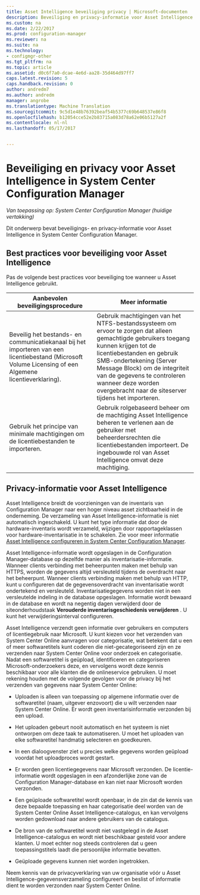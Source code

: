 ```yaml
---
title: Asset Intelligence beveiliging privacy | Microsoft-documenten
description: Beveiliging en privacy-informatie voor Asset Intelligence in System Center Configuration Manager ophalen.
ms.custom: na
ms.date: 2/22/2017
ms.prod: configuration-manager
ms.reviewer: na
ms.suite: na
ms.technology:
- configmgr-other
ms.tgt_pltfrm: na
ms.topic: article
ms.assetid: d0c6f7a0-dcae-4e6d-aa28-35d464d97ff7
caps.latest.revision: 5
caps.handback.revision: 0
author: andredm7
ms.author: andredm
manager: angrobe
ms.translationtype: Machine Translation
ms.sourcegitcommit: 9c5d1e48b76392beaf54b5377c69b648537e86f8
ms.openlocfilehash: b12054cce52e2b83715a083d78a62e06b5127a2f
ms.contentlocale: nl-nl
ms.lasthandoff: 05/17/2017


---
```

# <a name="security-and-privacy-for-asset-intelligence-in-system-center-configuration-manager"></a>Beveiliging en privacy voor Asset Intelligence in System Center Configuration Manager

*Van toepassing op: System Center Configuration Manager (huidige vertakking)*

Dit onderwerp bevat beveiligings- en privacy-informatie voor Asset Intelligence in System Center Configuration Manager.  

##  <a name="BKMK_Security_AI"></a> Best practices voor beveiliging voor Asset Intelligence  
 Pas de volgende best practices voor beveiliging toe wanneer u Asset Intelligence gebruikt.  

|Aanbevolen beveiligingsprocedure|Meer informatie|  
|----------------------------|----------------------|  
|Beveilig het bestands- en communicatiekanaal bij het importeren van een licentiebestand (Microsoft Volume Licensing of een Algemene licentieverklaring).|Gebruik machtigingen van het NTFS-bestandssysteem om ervoor te zorgen dat alleen gemachtigde gebruikers toegang kunnen krijgen tot de licentiebestanden en gebruik SMB-ondertekening (Server Message Block) om de integriteit van de gegevens te controleren wanneer deze worden overgebracht naar de siteserver tijdens het importeren.|  
|Gebruik het principe van minimale machtigingen om de licentiebestanden te importeren.|Gebruik rolgebaseerd beheer om de machtiging Asset Intelligence beheren te verlenen aan de gebruiker met beheerdersrechten die licentiebestanden importeert. De ingebouwde rol van Asset Intelligence omvat deze machtiging.|  

##  <a name="BKMK_Privacy_HardwareInventory"></a> Privacy-informatie voor Asset Intelligence  
 Asset Intelligence breidt de voorzieningen van de inventaris van Configuration Manager naar een hoger niveau asset zichtbaarheid in de onderneming. De verzameling van Asset Intelligence-informatie is niet automatisch ingeschakeld. U kunt het type informatie dat door de hardware-inventaris wordt verzameld, wijzigen door rapportageklassen voor hardware-inventarisatie in te schakelen. Zie voor meer informatie [Asset Intelligence configureren in System Center Configuration Manager](../../../../core/clients/manage/asset-intelligence/configuring-asset-intelligence.md).  

 Asset Intelligence-informatie wordt opgeslagen in de Configuration Manager-database op dezelfde manier als inventarisatie-informatie. Wanneer clients verbinding met beheerpunten maken met behulp van HTTPS, worden de gegevens altijd versleuteld tijdens de overdracht naar het beheerpunt. Wanneer clients verbinding maken met behulp van HTTP, kunt u configureren dat de gegevensoverdracht van inventarisatie wordt ondertekend en versleuteld. Inventarisatiegegevens worden niet in een versleutelde indeling in de database opgeslagen. Informatie wordt bewaard in de database en wordt na negentig dagen verwijderd door de siteonderhoudstaak **Verouderde inventarisgeschiedenis verwijderen** . U kunt het verwijderingsinterval configureren.  

 Asset Intelligence verzendt geen informatie over gebruikers en computers of licentiegebruik naar Microsoft. U kunt kiezen voor het verzenden van System Center Online aanvragen voor categorisatie, wat betekent dat u een of meer softwaretitels kunt coderen die niet-gecategoriseerd zijn en ze verzenden naar System Center Online voor onderzoek en categorisatie. Nadat een softwaretitel is geüpload, identificeren en categoriseren Microsoft-onderzoekers deze, en vervolgens wordt deze kennis beschikbaar voor alle klanten die de onlineservice gebruiken. U moet rekening houden met de volgende gevolgen voor de privacy bij het verzenden van gegevens naar System Center Online:  

-   Uploaden is alleen van toepassing op algemene informatie over de softwaretitel (naam, uitgever enzovoort) die u wilt verzenden naar System Center Online. Er wordt geen inventarisinformatie verzonden bij een upload.  

-   Het uploaden gebeurt nooit automatisch en het systeem is niet ontworpen om deze taak te automatiseren. U moet het uploaden van elke softwaretitel handmatig selecteren en goedkeuren.  

-   In een dialoogvenster ziet u precies welke gegevens worden geüpload voordat het uploadproces wordt gestart.  

-   Er worden geen licentiegegevens naar Microsoft verzonden. De licentie-informatie wordt opgeslagen in een afzonderlijke zone van de Configuration Manager-database en kan niet naar Microsoft worden verzonden.  

-   Een geüploade softwaretitel wordt openbaar, in de zin dat de kennis van deze bepaalde toepassing en haar categorisatie deel worden van de System Center Online Asset Intelligence-catalogus, en kan vervolgens worden gedownload naar andere gebruikers van de catalogus.  

-   De bron van de softwaretitel wordt niet vastgelegd in de Asset Intelligence-catalogus en wordt niet beschikbaar gesteld voor andere klanten. U moet echter nog steeds controleren dat u geen toepassingstitels laadt die persoonlijke informatie bevatten.  

-   Geüploade gegevens kunnen niet worden ingetrokken.  

 Neem kennis van de privacyverklaring van uw organisatie vóór u Asset Intelligence-gegevensverzameling configureert en beslist of informatie dient te worden verzonden naar System Center Online.  


